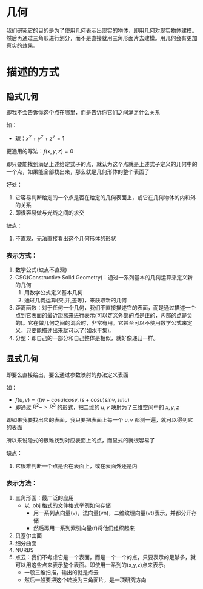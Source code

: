# 几何

我们研究它的目的是为了使用几何表示出现实的物体，即用几何对现实物体建模。然后再通过三角形进行划分，而不是直接就用三角形面片去建模。用几何会有更加真实的效果。

# 描述的方式

## 隐式几何

即我不会告诉你这个点在哪里，而是告诉你它们之间满足什么关系

如：
- 球：$x^2+y^2+z^2=1$

更通用的写法：$f(x,y,z)=0$

即只要能找到满足上述给定式子的点，就认为这个点就是上述式子定义的几何中的一个点，如果能全部找出来，那么就是几何形体的整个表面了

好处：
1. 它容易判断给定的一个点是否在给定的几何表面上，或它在几何物体的内和外的关系
2. 即很容易做与光线之间的求交

缺点：
1. 不直观，无法直接看出这个几何形体的形状

### 表示方式：
1. 数学公式(缺点不直观)
2. CSG(Constructive Solid Geometry)：通过一系列基本的几何运算来定义新的几何
	1. 用数学公式定义基本几何
	2. 通过几何运算(交,并,差等)，来获取新的几何
 3. 距离函数：对于任何一个几何，我们不直接描述它的表面，而是通过描述一个点到它表面的最近距离来进行表示(可以定义外部的点是正的，内部的点是负的)。它在做几何之间的混合时，非常有用。它甚至可以不使用数学公式来定义，只要能描述出来就可以了(如水平集)。
4. 分型：即自己的一部分和自己整体是相似，就好像递归一样。

## 显式几何

即要么直接给出，要么通过参数映射的办法定义表面

如：
- $f(u,v)=((w+cosu)cosv, (s+cosu)sinv,sinu)$
- 即通过 $R^2->R^3$ 的形式，把二维的 $u,v$ 映射为了三维空间中的 $x,y,z$

即如果我要找出它的表面，我只要把表面上每一个 $u,v$ 都测一遍，就可以得到它的表面

所以来说隐式的很难找到对应表面上的点，而显式的就很容易了

缺点：
1. 它很难判断一个点是否在表面上，或在表面外还是内

### 表示方法：
1. 三角形面：最广泛的应用
	- 以 .obj 格式的文件格式举例如何存储
		- 用一系列点向量(v)，法向量(vn)，二维纹理向量(vt)表示，并都分开存储
		- 然后再用一系列索引向量(f)将他们组织起来
2. 贝塞尔曲面
3. 细分曲面
4. NURBS
5. 点云：我们不考虑它是一个表面，而是一个一个的点，只要表示的足够多，就可以用这些点来表示整个表面。即使用一系列的(x,y,z)点来表示。
	- 一般三维扫描，输出的就是点云
	- 然后一般要把这个转换为三角面片，是一项研究方向
